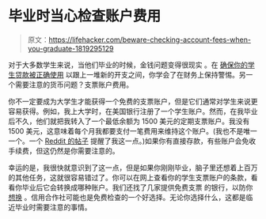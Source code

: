 # 毕业时当心检查账户费用

> 原文：<https://lifehacker.com/beware-checking-account-fees-when-you-graduate-1819295129>

对于大多数学生来说，当他们毕业的时候，金钱问题变得很现实 。在 [确保你的学生贷款被正确使用](https://twocents.lifehacker.com/make-sure-your-extra-student-loan-payment-is-applied-co-1709667429) 以跟上一堆新的开支之间，你学会了在财务上保持警惕。另一个需要注意的货币问题？支票账户费用。



你不一定要成为大学生才能获得一个免费的支票账户，但是它们通常对学生来说更容易获得。例如，我上大学时，在美国银行注册了一个学生账户。然而，在我毕业后不久，他们就把我转入了一个最低余额为 1500 美元的定期支票账户。我没有 1500 美元，这意味着每个月我都要支付一笔费用来维持这个账户。(我也不是唯一一个。一个 [Reddit 的帖子](https://www.reddit.com/r/personalfinance/comments/6c35ne/this_is_just_a_reminder_that_bank_of_america/) 提醒了我这一点。)如果你有直接存款，有些账户会免收手续费，但这仍然是你需要注意的。

幸运的是，我很快就意识到了这一点，但是如果你刚刚毕业，脑子里还想着上百万的其他任务，这就很容易错过了。你可以在网上查看你的学生支票账户的条款，看看你毕业后它会转换成哪种账户。我们还找了几家提供免费支票 的银行，以防你 [想换](https://twocents.lifehacker.com/how-to-painlessly-switch-banks-1537247659#_ga=2.184556460.48381325.1507584518-1268082208.1431441811) 。信用合作社可能也是免费检查的一个好选择。无论你选择什么，这都是临近毕业时需要注意的事情。